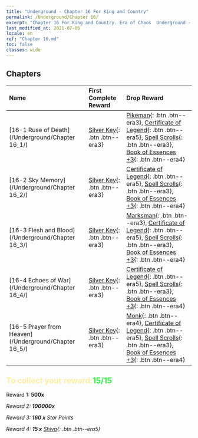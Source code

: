 ```yaml
---
title: "Underground - Chapter 16 For King and Country"
permalink: /Underground/Chapter 16/
excerpt: "Chapter 16 For King and Country. Era of Chaos  Underground - Chapter 16. For King and Country"
last_modified_at: 2021-07-06
locale: en
ref: "Chapter 16.md"
toc: false
classes: wide
---
```


## Chapters

  | Name |  First Complete Reward | Drop Reward |
  |:------------|:------------|:------------| 
  | [16-1 Ruse of Death](/Underground/Chapter 16_1/) | [Silver Key](/Items/con_693/){: .btn .btn--era3} | [Pikeman](/Items/unt_190/){: .btn .btn--era3}, [Certificate of Legend](/Items/mat_67/){: .btn .btn--era5}, [Spell Scrolls](/Items/con_694/){: .btn .btn--era3}, [Book of Essences +3](/Items/mat_60/){: .btn .btn--era4} |
  | [16-2 Sky Memory](/Underground/Chapter 16_2/) | [Silver Key](/Items/con_693/){: .btn .btn--era3} | [Certificate of Legend](/Items/mat_67/){: .btn .btn--era5}, [Spell Scrolls](/Items/con_694/){: .btn .btn--era3}, [Book of Essences +3](/Items/mat_60/){: .btn .btn--era4} |
  | [16-3 Flesh and Blood](/Underground/Chapter 16_3/) | [Silver Key](/Items/con_693/){: .btn .btn--era3} | [Marksman](/Items/unt_191/){: .btn .btn--era3}, [Certificate of Legend](/Items/mat_67/){: .btn .btn--era5}, [Spell Scrolls](/Items/con_694/){: .btn .btn--era3}, [Book of Essences +3](/Items/mat_60/){: .btn .btn--era4} |
  | [16-4 Echoes of War](/Underground/Chapter 16_4/) | [Silver Key](/Items/con_693/){: .btn .btn--era3} | [Certificate of Legend](/Items/mat_67/){: .btn .btn--era5}, [Spell Scrolls](/Items/con_694/){: .btn .btn--era3}, [Book of Essences +3](/Items/mat_60/){: .btn .btn--era4} |
  | [16-5 Prayer from Heaven](/Underground/Chapter 16_5/) | [Silver Key](/Items/con_693/){: .btn .btn--era3} | [Monk](/Items/unt_194/){: .btn .btn--era4}, [Certificate of Legend](/Items/mat_67/){: .btn .btn--era5}, [Spell Scrolls](/Items/con_694/){: .btn .btn--era3}, [Book of Essences +3](/Items/mat_60/){: .btn .btn--era4} |


## <span style="color: #ffeea0">To collect your reward:</span><span style="color: #27f73a">15/15</span>

 Reward 1:  **500x** <i class="fas fa-gem"/>

 Reward 2:  **100000x** <i class="fas fa-coins"/>

 Reward 3: **160 x** Star Points

 Reward 4: **15 x** [Shiva](/Items/her_376/){: .btn .btn--era5}

